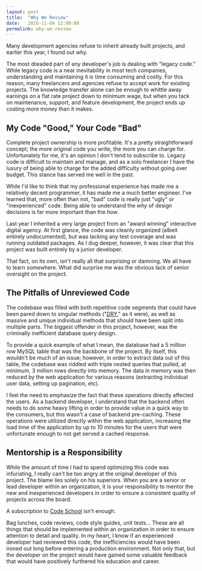 ```yaml
---
layout: post
title:  "Why We Review"
date:   2016-11-04 12:00:00
permalink: why-we-review
---
```

Many development agencies refuse to inherit already built projects, and earlier this year, I found out why.

The most dreaded part of any developer's job is dealing with "legacy code." While legacy code is a near inevitability in most tech companies, understanding and maintaining it is time consuming and costly. For this reason, many freelancers and agencies refuse to accept work for existing projects. The knowledge transfer alone can be enough to whittle away earnings on a flat rate project down to minimum wage, but when you tack on maintenance, support, and feature development, the project ends up costing more money than it makes.

## My Code "Good," Your Code "Bad"

Complete project ownership is more profitable. It's a pretty straightforward concept; the more original code you write, the more you can charge for. Unfortunately for me, it's an opinion I don't tend to subscribe to. Legacy code is difficult to maintain and manage, and as a solo freelancer I have the luxury of being able to charge for the added difficulty without going over budget.
This stance has served me well in the past.

While I'd like to think that my professional experience has made me a relatively decent programmer, it has made me a much better engineer. I've learned that, more often than not, "bad" code is really just "ugly" or "inexperienced" code. Being able to understand the _why_ of design decisions is far more important than the _how_.

Last year I inherited a very large project from an "award winning" interactive digital agency. At first glance, the code was cleanly organized (albeit entirely undocumented), but was lacking any test coverage and was running outdated packages. As I dug deeper, however, it was clear that this project was built entirely by a junior developer.

That fact, on its own, isn't really all that surprising or damning. We all have to learn somewhere. What did surprise me was the obvious lack of senior oversight on the project.

## The Pitfalls of Unreviewed Code

The codebase was filled with both repetitive code segments that could have been pared down to singular methods ("[DRY](https://en.wikipedia.org/wiki/Don%27t_repeat_yourself)," as it were), as well as massive and unique individual methods that should have been split into multiple parts. The biggest offender in this project, however, was the criminally inefficient database query design.

To provide a quick example of what I mean, the database had a 5 million row MySQL table that was the backbone of the project. By itself, this wouldn't be much of an issue; however, in order to extract data out of this table, the codebase was riddled with triple nested queries that pulled, at _minimum_, 3 million rows directly into memory. The data in memory was then reduced by the web application for various reasons (extracting individual user data, setting up pagination, etc).

I feel the need to emphasize the fact that these operations directly affected the users. As a backend developer, I understand that the backend often needs to do some heavy lifting in order to provide value in a quick way to the consumers, but this wasn't a case of backend pre-caching. These operations were utilized directly within the web application, increasing the load time of the application by up to 10 minutes for the users that were unfortunate enough to not get served a cached response.

## Mentorship is a Responsibility

While the amount of time I had to spend optimizing this code was infuriating, I really can't be too angry at the original developer of this project. The blame lies solely on his superiors. When you are a senior or lead developer within an organization, it is your responsibility to mentor the new and inexperienced developers in order to ensure a consistent quality of projects across the board.

A subscription to [Code School](https://www.codeschool.com/) isn't enough.

Bag lunches, code reviews, code style guides, unit tests... These are all things that should be implemented within an organization in order to ensure attention to detail and quality. In my heart, I know if an experienced developer had reviewed this code, the inefficiencies would have been ironed out long before entering a production environment. Not only that, but the developer on the project would have gained some valuable feedback that would have positively furthered his education and career.
